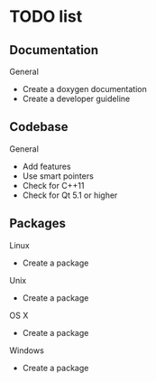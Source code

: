 TODO list
=========

Documentation
-------------

General
* Create a doxygen documentation
* Create a developer guideline

Codebase
--------

General
* Add features
* Use smart pointers
* Check for C++11
* Check for Qt 5.1 or higher

Packages
--------

Linux
* Create a package

Unix
* Create a package

OS X
* Create a package

Windows
* Create a package
